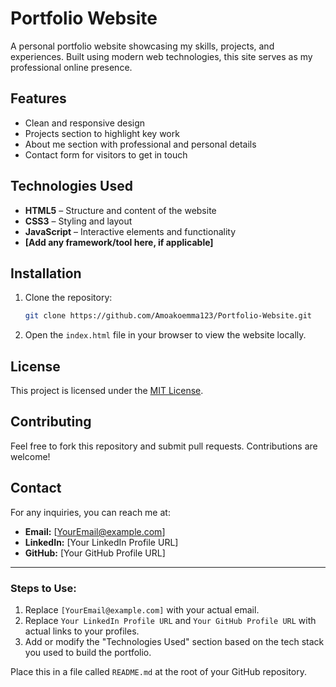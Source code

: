 # Portfolio Website

A personal portfolio website showcasing my skills, projects, and experiences. Built using modern web technologies, this site serves as my professional online presence.

## Features

- Clean and responsive design
- Projects section to highlight key work
- About me section with professional and personal details
- Contact form for visitors to get in touch

## Technologies Used

- **HTML5** – Structure and content of the website
- **CSS3** – Styling and layout
- **JavaScript** – Interactive elements and functionality
- **[Add any framework/tool here, if applicable]**

## Installation

1. Clone the repository:
   ```bash
   git clone https://github.com/Amoakoemma123/Portfolio-Website.git
   ```

2. Open the `index.html` file in your browser to view the website locally.

## License

This project is licensed under the [MIT License](LICENSE).

## Contributing

Feel free to fork this repository and submit pull requests. Contributions are welcome!

## Contact

For any inquiries, you can reach me at:
- **Email:** [YourEmail@example.com]
- **LinkedIn:** [Your LinkedIn Profile URL]
- **GitHub:** [Your GitHub Profile URL]

---

### Steps to Use:
1. Replace `[YourEmail@example.com]` with your actual email.
2. Replace `Your LinkedIn Profile URL` and `Your GitHub Profile URL` with actual links to your profiles.
3. Add or modify the "Technologies Used" section based on the tech stack you used to build the portfolio.

Place this in a file called `README.md` at the root of your GitHub repository.
